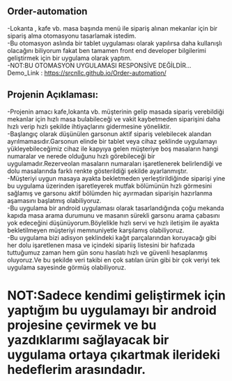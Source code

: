 ## Order-automation

-Lokanta , kafe vb. masa başında menü ile sipariş alınan mekanlar için bir sipariş alma otomasyonu tasarlamak istedim.  
-Bu otomasyon aslında bir tablet uygulaması olarak yapılırsa daha kullanışlı olacağını biliyorum fakat ben tamamen front end developer bilgilerimi geliştirmek için bir uygulama olarak yaptım.  
-NOT:BU OTOMASYON UYGULAMASI RESPONSİVE DEĞİLDİR...  
Demo_Link :  https://srcnllc.github.io/Order-automation/

## Projenin Açıklaması:
-Projenin amacı kafe,lokanta vb. müşterinin gelip masada sipariş verebildiği mekanlar için hızlı masa bulabileceği ve vakit kaybetmeden siparişini daha hızlı verip hızlı şekilde ihtiyaçlarını gidermesine yöneliktir.  
-Başlangıç olarak düşünülen garsonun aktif sipariş velebilecek alandan ayrılmamasıdır.Garsonun elinde bir tablet veya cihaz şeklinde uygulamayı yükleyebileceğimiz cihaz ile kapyıya gelen müşteriye boş masaların hangi numaralar ve nerede olduğunu hızlı görebileceği bir uygulamadır.Rezerveolan masaların numaraları işaretlenerek belirlendiği ve dolu masalarında farklı renkte gösterildiği şekilde ayarlanmıştır.  
-Müşteriyi uygun masaya ayakta bekletmeden yerleştirildiğinde siparişi yine bu uygulama üzerinden işaretleyerek mutfak bölümünün hızlı görmesini sağlamış ve garsonu aktif bölümden hiç ayırmadan siparişin hazırlanma aşamasını başlatmış olabiliyoruz.  
-Bu uygulama bir android uygulaması olarak tasarlandığında çoğu mekanda kapıda masa arama durumunu ve masanın sürekli garsonu arama çabasını yok edeceğini düşünüyorum.Böylelikle hızlı servi ve hızlı iletişim ile ayakta bekletilmeyen müşteriyi memnuniyetle karşılamış olabiliyoruz.  
-Bu uygulama bizi adisyon şeklindeki kağıt parçalarından koruyacağı gibi her dolu işaretlenen masa ve içindeki sipariiş listesini bir hafızada tuttuğumuz zaman hem gün sonu hasılatı hızlı ve güvenli hesaplanmış oluyoruz.Ve bu şekilde veri takibi en çok satılan ürün gibi bir çok veriyi tek uygulama sayesinde görmüş olabiliyoruz.  

# NOT:Sadece kendimi geliştirmek için yaptığım bu uygulamayı bir android projesine çevirmek ve bu yazdıklarımı sağlayacak bir uygulama ortaya çıkartmak ilerideki hedeflerim arasındadır.
